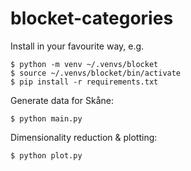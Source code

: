 # blocket-categories

Install in your favourite way, e.g.

    $ python -m venv ~/.venvs/blocket
    $ source ~/.venvs/blocket/bin/activate
    $ pip install -r requirements.txt

Generate data for Skåne:

    $ python main.py

Dimensionality reduction & plotting:

    $ python plot.py